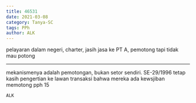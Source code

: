 ```yaml
---
title: 46531
date: 2021-03-08
category: Tanya-SC
tags: PPh
author: ALK
---
```


pelayaran dalam negeri, charter, jasih jasa ke PT A, pemotong tapi tidak mau potong

---

mekanismenya adalah pemotongan, bukan setor sendiri. SE-29/1996 tetap kasih pengertian ke lawan transaksi bahwa mereka ada kewsjiban memotong pph 15

`ALK`
